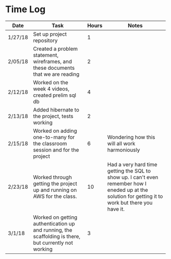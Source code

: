 # Time Log

| Date | Task | Hours | Notes|
|------|------|-------|------|
| 1/27/18| Set up project repository| 1 | |
| 2/05/18| Created a problem statement, wireframes, and these documents that we are reading  | 2 |  |
|2/12/18 | Worked on the week 4 videos, created prelim sql db| 4 | |
|2/13/18 | Added hibernate to the project, tests working | 2 | |
2/15/18 | Worked on adding one-to-many for the classroom session and for the project | 6 | Wondering how this will all work harmoniously|
|2/23/18| Worked through getting the project up and running on AWS for the class. | 10 | Had a very hard time getting the SQL to show up. I can't even remember how I eneded up at the solution for getting it to work but there you have it. |
|3/1/18| Worked on getting authentication up and running, the scaffolding is there, but currently not working| 3 | |

